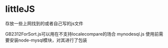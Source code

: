# littleJS

存放一些上网找到的或者自己写的js文件

GB2312ForSort.js可以用在不支持localecompare的场合
mynodesql.js  使用前需要安装node-mysql模块，对其进行了包装
